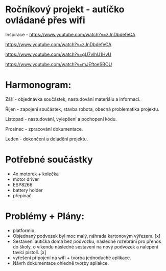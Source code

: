 # Ročníkový projekt - autíčko ovládané přes wifi

Inspirace - https://www.youtube.com/watch?v=zJnDbdefeCA

https://www.youtube.com/watch?v=zJnDbdefeCA

https://www.youtube.com/watch?v=gU7vlhU1HvU

https://www.youtube.com/watch?v=mJEftoeSBOU

# Harmonogram:
Září - objednávka součástek, nastudování materiálu a informací.

Říjen - zapojení součástek, stavba robota, obecná problematika projektu.

Listopad - nastudování, vylepšení a pochopení kódu.

Prosinec - zpracování dokumentace.

Leden - dokončení a doladění projektu.

# Potřebné součástky
- 4x motorek + kolečka
- motor driver
- ESP8266
- battery holder 
- přepínač

# Problémy + Plány: 
- platformio  
- Objednaný podvozek byl moc malý, náhrada kartonovým výřezem. [x]
- Sestavení autíčka doma bez podvozku, následné rozebrání pro přenos do školy, o víkendu následné sestavení na nový podvozek a   nalepení tavící pistolí. [x]
- vyřešení připojení na wifi + tvorba jednoduché aplikace. 
- Návrh dokumentace ohledně tvorby apliakce. 
